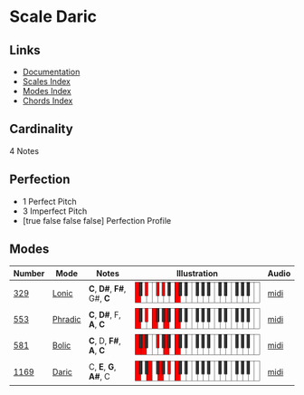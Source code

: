 # Scale Daric

## Links

- [Documentation](index.md)
- [Scales Index](Scales.md)
- [Modes Index](Modes.md)
- [Chords Index](Chords.md)

## Cardinality

4 Notes

## Perfection

- 1 Perfect Pitch
- 3 Imperfect Pitch
- [true false false false] Perfection Profile

## Modes

| Number | Mode | Notes | Illustration | Audio |
|--------|------|-------|--------------|-------|
| [329](https://ianring.com/musictheory/scales/329) | [Lonic](ModeLonic.md) | **C**, **D#**, **F#**, G#, **C** | ![CNaturalLonic](ModeCNaturalLonic.png) | [midi](https://github.com/edipermadi/music/blob/main/docs/ModeCNaturalLonic.mid?raw=true) | 
| [553](https://ianring.com/musictheory/scales/553) | [Phradic](ModePhradic.md) | **C**, **D#**, F, **A**, **C** | ![CNaturalPhradic](ModeCNaturalPhradic.png) | [midi](https://github.com/edipermadi/music/blob/main/docs/ModeCNaturalPhradic.mid?raw=true) | 
| [581](https://ianring.com/musictheory/scales/581) | [Bolic](ModeBolic.md) | **C**, D, **F#**, **A**, **C** | ![CNaturalBolic](ModeCNaturalBolic.png) | [midi](https://github.com/edipermadi/music/blob/main/docs/ModeCNaturalBolic.mid?raw=true) | 
| [1169](https://ianring.com/musictheory/scales/1169) | [Daric](ModeDaric.md) | C, **E**, **G**, **A#**, C | ![CNaturalDaric](ModeCNaturalDaric.png) | [midi](https://github.com/edipermadi/music/blob/main/docs/ModeCNaturalDaric.mid?raw=true) | 

